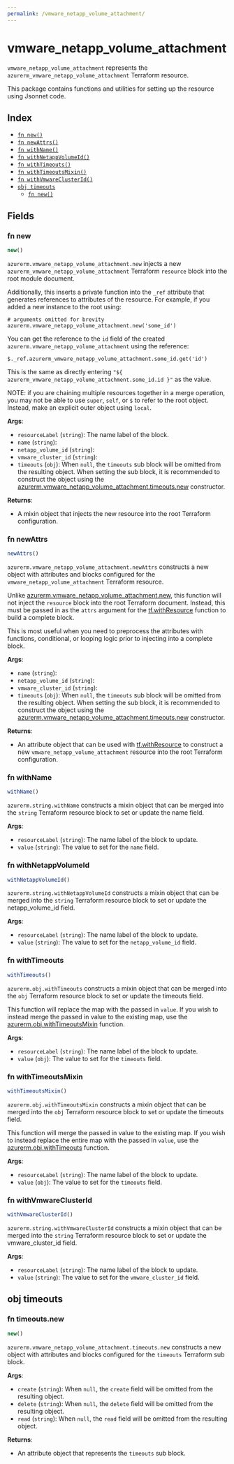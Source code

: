 ```yaml
---
permalink: /vmware_netapp_volume_attachment/
---
```


# vmware_netapp_volume_attachment

`vmware_netapp_volume_attachment` represents the `azurerm_vmware_netapp_volume_attachment` Terraform resource.



This package contains functions and utilities for setting up the resource using Jsonnet code.


## Index

* [`fn new()`](#fn-new)
* [`fn newAttrs()`](#fn-newattrs)
* [`fn withName()`](#fn-withname)
* [`fn withNetappVolumeId()`](#fn-withnetappvolumeid)
* [`fn withTimeouts()`](#fn-withtimeouts)
* [`fn withTimeoutsMixin()`](#fn-withtimeoutsmixin)
* [`fn withVmwareClusterId()`](#fn-withvmwareclusterid)
* [`obj timeouts`](#obj-timeouts)
  * [`fn new()`](#fn-timeoutsnew)

## Fields

### fn new

```ts
new()
```


`azurerm.vmware_netapp_volume_attachment.new` injects a new `azurerm_vmware_netapp_volume_attachment` Terraform `resource`
block into the root module document.

Additionally, this inserts a private function into the `_ref` attribute that generates references to attributes of the
resource. For example, if you added a new instance to the root using:

    # arguments omitted for brevity
    azurerm.vmware_netapp_volume_attachment.new('some_id')

You can get the reference to the `id` field of the created `azurerm.vmware_netapp_volume_attachment` using the reference:

    $._ref.azurerm_vmware_netapp_volume_attachment.some_id.get('id')

This is the same as directly entering `"${ azurerm_vmware_netapp_volume_attachment.some_id.id }"` as the value.

NOTE: if you are chaining multiple resources together in a merge operation, you may not be able to use `super`, `self`,
or `$` to refer to the root object. Instead, make an explicit outer object using `local`.

**Args**:
  - `resourceLabel` (`string`): The name label of the block.
  - `name` (`string`): 
  - `netapp_volume_id` (`string`): 
  - `vmware_cluster_id` (`string`): 
  - `timeouts` (`obj`):  When `null`, the `timeouts` sub block will be omitted from the resulting object. When setting the sub block, it is recommended to construct the object using the [azurerm.vmware_netapp_volume_attachment.timeouts.new](#fn-timeoutsnew) constructor.

**Returns**:
- A mixin object that injects the new resource into the root Terraform configuration.


### fn newAttrs

```ts
newAttrs()
```


`azurerm.vmware_netapp_volume_attachment.newAttrs` constructs a new object with attributes and blocks configured for the `vmware_netapp_volume_attachment`
Terraform resource.

Unlike [azurerm.vmware_netapp_volume_attachment.new](#fn-new), this function will not inject the `resource`
block into the root Terraform document. Instead, this must be passed in as the `attrs` argument for the
[tf.withResource](https://github.com/tf-libsonnet/core/tree/main/docs#fn-withresource) function to build a complete block.

This is most useful when you need to preprocess the attributes with functions, conditional, or looping logic prior to
injecting into a complete block.

**Args**:
  - `name` (`string`): 
  - `netapp_volume_id` (`string`): 
  - `vmware_cluster_id` (`string`): 
  - `timeouts` (`obj`):  When `null`, the `timeouts` sub block will be omitted from the resulting object. When setting the sub block, it is recommended to construct the object using the [azurerm.vmware_netapp_volume_attachment.timeouts.new](#fn-timeoutsnew) constructor.

**Returns**:
  - An attribute object that can be used with [tf.withResource](https://github.com/tf-libsonnet/core/tree/main/docs#fn-withresource) to construct a new `vmware_netapp_volume_attachment` resource into the root Terraform configuration.


### fn withName

```ts
withName()
```

`azurerm.string.withName` constructs a mixin object that can be merged into the `string`
Terraform resource block to set or update the name field.



**Args**:
  - `resourceLabel` (`string`): The name label of the block to update.
  - `value` (`string`): The value to set for the `name` field.


### fn withNetappVolumeId

```ts
withNetappVolumeId()
```

`azurerm.string.withNetappVolumeId` constructs a mixin object that can be merged into the `string`
Terraform resource block to set or update the netapp_volume_id field.



**Args**:
  - `resourceLabel` (`string`): The name label of the block to update.
  - `value` (`string`): The value to set for the `netapp_volume_id` field.


### fn withTimeouts

```ts
withTimeouts()
```

`azurerm.obj.withTimeouts` constructs a mixin object that can be merged into the `obj`
Terraform resource block to set or update the timeouts field.

This function will replace the map with the passed in `value`. If you wish to instead merge the
passed in value to the existing map, use the [azurerm.obj.withTimeoutsMixin](TODO) function.

**Args**:
  - `resourceLabel` (`string`): The name label of the block to update.
  - `value` (`obj`): The value to set for the `timeouts` field.


### fn withTimeoutsMixin

```ts
withTimeoutsMixin()
```

`azurerm.obj.withTimeoutsMixin` constructs a mixin object that can be merged into the `obj`
Terraform resource block to set or update the timeouts field.

This function will merge the passed in value to the existing map. If you wish
to instead replace the entire map with the passed in `value`, use the [azurerm.obj.withTimeouts](TODO)
function.


**Args**:
  - `resourceLabel` (`string`): The name label of the block to update.
  - `value` (`obj`): The value to set for the `timeouts` field.


### fn withVmwareClusterId

```ts
withVmwareClusterId()
```

`azurerm.string.withVmwareClusterId` constructs a mixin object that can be merged into the `string`
Terraform resource block to set or update the vmware_cluster_id field.



**Args**:
  - `resourceLabel` (`string`): The name label of the block to update.
  - `value` (`string`): The value to set for the `vmware_cluster_id` field.


## obj timeouts



### fn timeouts.new

```ts
new()
```


`azurerm.vmware_netapp_volume_attachment.timeouts.new` constructs a new object with attributes and blocks configured for the `timeouts`
Terraform sub block.



**Args**:
  - `create` (`string`):  When `null`, the `create` field will be omitted from the resulting object.
  - `delete` (`string`):  When `null`, the `delete` field will be omitted from the resulting object.
  - `read` (`string`):  When `null`, the `read` field will be omitted from the resulting object.

**Returns**:
  - An attribute object that represents the `timeouts` sub block.
